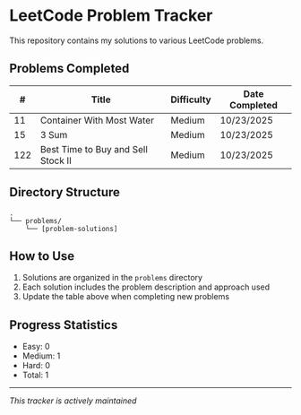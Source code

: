 # LeetCode Problem Tracker

This repository contains my solutions to various LeetCode problems.

## Problems Completed

| #   | Title                              | Difficulty | Date Completed |
| --- | ---------------------------------- | ---------- | -------------- |
| 11  | Container With Most Water          | Medium     | 10/23/2025     |
| 15  | 3 Sum                              | Medium     | 10/23/2025     |
| 122 | Best Time to Buy and Sell Stock II | Medium     | 10/23/2025     |

## Directory Structure

```
.
└── problems/
    └── [problem-solutions]
```

## How to Use

1. Solutions are organized in the `problems` directory
2. Each solution includes the problem description and approach used
3. Update the table above when completing new problems

## Progress Statistics

- Easy: 0
- Medium: 1
- Hard: 0
- Total: 1

---

_This tracker is actively maintained_
